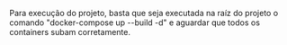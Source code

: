 Para execução do projeto, basta que seja executada na raíz do projeto o comando "docker-compose up --build -d"
e aguardar que todos os containers subam corretamente.